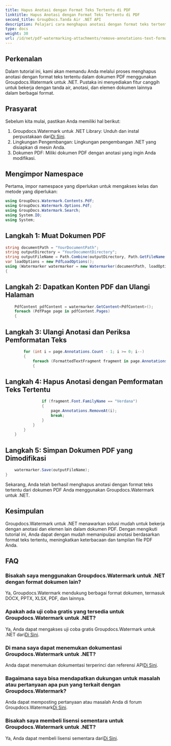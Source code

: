 ```yaml
---
title: Hapus Anotasi dengan Format Teks Tertentu di PDF
linktitle: Hapus Anotasi dengan Format Teks Tertentu di PDF
second_title: GroupDocs.Tanda Air .NET API
description: Pelajari cara menghapus anotasi dengan format teks tertentu dalam dokumen PDF menggunakan Groupdocs untuk .NET.
type: docs
weight: 30
url: /id/net/pdf-watermarking-attachments/remove-annotations-text-formatting-pdf/
---
```

## Perkenalan
Dalam tutorial ini, kami akan memandu Anda melalui proses menghapus anotasi dengan format teks tertentu dalam dokumen PDF menggunakan Groupdocs.Watermark untuk .NET. Pustaka ini menyediakan fitur canggih untuk bekerja dengan tanda air, anotasi, dan elemen dokumen lainnya dalam berbagai format.
## Prasyarat
Sebelum kita mulai, pastikan Anda memiliki hal berikut:
1.  Groupdocs.Watermark untuk .NET Library: Unduh dan instal perpustakaan dari[Di Sini](https://releases.groupdocs.com/Watermark/net/).
2. Lingkungan Pengembangan: Lingkungan pengembangan .NET yang disiapkan di mesin Anda.
3. Dokumen PDF: Miliki dokumen PDF dengan anotasi yang ingin Anda modifikasi.

## Mengimpor Namespace
Pertama, impor namespace yang diperlukan untuk mengakses kelas dan metode yang diperlukan:
```csharp
using GroupDocs.Watermark.Contents.Pdf;
using GroupDocs.Watermark.Options.Pdf;
using GroupDocs.Watermark.Search;
using System.IO;
using System;
```
## Langkah 1: Muat Dokumen PDF
```csharp
string documentPath = "YourDocumentPath";
string outputDirectory = "YourDocumentDirectory";
string outputFileName = Path.Combine(outputDirectory, Path.GetFileName(documentPath));
var loadOptions = new PdfLoadOptions();
using (Watermarker watermarker = new Watermarker(documentPath, loadOptions))
{
```
## Langkah 2: Dapatkan Konten PDF dan Ulangi Halaman
```csharp
    PdfContent pdfContent = watermarker.GetContent<PdfContent>();
    foreach (PdfPage page in pdfContent.Pages)
    {
```
## Langkah 3: Ulangi Anotasi dan Periksa Pemformatan Teks
```csharp
        for (int i = page.Annotations.Count - 1; i >= 0; i--)
        {
            foreach (FormattedTextFragment fragment in page.Annotations[i].FormattedTextFragments)
            {
```
## Langkah 4: Hapus Anotasi dengan Pemformatan Teks Tertentu
```csharp
                if (fragment.Font.FamilyName == "Verdana")
                {
                    page.Annotations.RemoveAt(i);
                    break;
                }
            }
        }
    }
```
## Langkah 5: Simpan Dokumen PDF yang Dimodifikasi
```csharp
    watermarker.Save(outputFileName);
}
```
Sekarang, Anda telah berhasil menghapus anotasi dengan format teks tertentu dari dokumen PDF Anda menggunakan Groupdocs.Watermark untuk .NET.

## Kesimpulan
Groupdocs.Watermark untuk .NET menawarkan solusi mudah untuk bekerja dengan anotasi dan elemen lain dalam dokumen PDF. Dengan mengikuti tutorial ini, Anda dapat dengan mudah memanipulasi anotasi berdasarkan format teks tertentu, meningkatkan keterbacaan dan tampilan file PDF Anda.
## FAQ
### Bisakah saya menggunakan Groupdocs.Watermark untuk .NET dengan format dokumen lain?
Ya, Groupdocs.Watermark mendukung berbagai format dokumen, termasuk DOCX, PPTX, XLSX, PDF, dan lainnya.
### Apakah ada uji coba gratis yang tersedia untuk Groupdocs.Watermark untuk .NET?
 Ya, Anda dapat mengakses uji coba gratis Groupdocs.Watermark untuk .NET dari[Di Sini](https://releases.groupdocs.com/).
### Di mana saya dapat menemukan dokumentasi Groupdocs.Watermark untuk .NET?
 Anda dapat menemukan dokumentasi terperinci dan referensi API[Di Sini](https://reference.groupdocs.com/Watermark/net/).
### Bagaimana saya bisa mendapatkan dukungan untuk masalah atau pertanyaan apa pun yang terkait dengan Groupdocs.Watermark?
 Anda dapat memposting pertanyaan atau masalah Anda di forum Groupdocs.Watermark[Di Sini](https://forum.groupdocs.com/c/watermark/19).
### Bisakah saya membeli lisensi sementara untuk Groupdocs.Watermark untuk .NET?
 Ya, Anda dapat membeli lisensi sementara dari[Di Sini](https://purchase.groupdocs.com/temporary-license/).